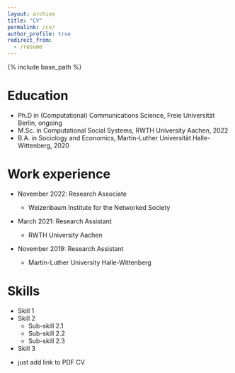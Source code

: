 ```yaml
---
layout: archive
title: "CV"
permalink: /cv/
author_profile: true
redirect_from:
  - /resume
---
```


{% include base_path %}

Education
======
* Ph.D in (Computational) Communications Science, Freie Universität Berlin, ongoing
* M.Sc. in Computational Social Systems, RWTH University Aachen, 2022
* B.A. in Sociology and Economics, Martin-Luther Universität Halle-Wittenberg, 2020

Work experience
======
* November 2022: Research Associate
  * Weizenbaum Institute for the Networked Society

* March 2021: Research Assistant
  * RWTH University Aachen

* November 2019: Research Assistant
  * Martin-Luther University Halle-Wittenberg
  
Skills
======
* Skill 1
* Skill 2
  * Sub-skill 2.1
  * Sub-skill 2.2
  * Sub-skill 2.3
* Skill 3


- just add link to PDF CV
